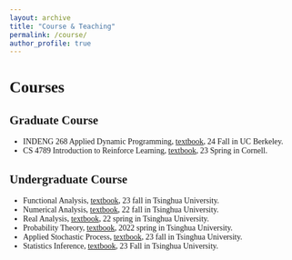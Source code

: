 ```yaml
---
layout: archive
title: "Course & Teaching"
permalink: /course/
author_profile: true
---
```

<style>
  body {
    font-family: 'Times New Roman', Times, serif;
  }
</style>


# Courses
## Graduate Course 
- INDENG 268 Applied Dynamic Programming, [textbook](http://www.athenasc.com/dpbook.html), 24 Fall in UC Berkeley.    
- CS 4789 Introduction to Reinforce Learning, [textbook](https://wensun.github.io/CS4789.html), 23 Spring in Cornell.



## Undergraduate Course
- Functional Analysis, [textbook](https://www.math.utoronto.ca/almut/Brezis.pdf), 23 fall in Tsinghua University.      
- Numerical Analysis, [textbook](https://press.princeton.edu/books/hardcover/9780691151229/numerical-methods), 22 fall in Tsinghua University.        
- Real Analysis, [textbook](chrome-extension://efaidnbmnnnibpcajpcglclefindmkaj/https://59clc.wordpress.com/wp-content/uploads/2011/01/real-and-complex-analysis.pdf), 22 spring in Tsinghua University.
- Probability Theory, [textbook](https://github.com/Kikou1998/textbook/blob/master/A%20First%20Course%20in%20Probability%209th%20Edition.pdf), 2022 spring in Tsinghua University.   
- Applied Stochastic Process, [textbook](https://link.springer.com/book/10.1007/978-0-387-48976-6), 23 fall in Tsinghua University.
- Statistics Inference, [textbook](https://www.amazon.com/Statistical-Inference-Chapman-Texts-Science/dp/1032593032/ref=pd_lpo_sccl_1/147-5543778-0287154?pd_rd_w=6HocL&content-id=amzn1.sym.4c8c52db-06f8-4e42-8e56-912796f2ea6c&pf_rd_p=4c8c52db-06f8-4e42-8e56-912796f2ea6c&pf_rd_r=6T6EX07P79JR6B9865Y7&pd_rd_wg=edrgV&pd_rd_r=840a78ca-bf52-4adb-a6a0-2073ba059570&pd_rd_i=1032593032&psc=1), 23 Fall in Tsinghua University.

